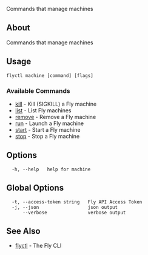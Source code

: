 <p class="font-medium tracking-tight text-gray-400 text-lg -mt-4 mb-9 pb-5 border-b">
  Commands that manage machines
</p>

## About

Commands that manage machines

## Usage

~~~
flyctl machine [command] [flags]
~~~

### Available Commands
* [kill](/docs/flyctl/machine-kill/)	 - Kill (SIGKILL) a Fly machine
* [list](/docs/flyctl/machine-list/)	 - List Fly machines
* [remove](/docs/flyctl/machine-remove/)	 - Remove a Fly machine
* [run](/docs/flyctl/machine-run/)	 - Launch a Fly machine
* [start](/docs/flyctl/machine-start/)	 - Start a Fly machine
* [stop](/docs/flyctl/machine-stop/)	 - Stop a Fly machine

## Options

~~~
  -h, --help   help for machine
~~~

## Global Options

~~~
  -t, --access-token string   Fly API Access Token
  -j, --json                  json output
      --verbose               verbose output
~~~

## See Also

* [flyctl](/docs/flyctl/help/)	 - The Fly CLI

